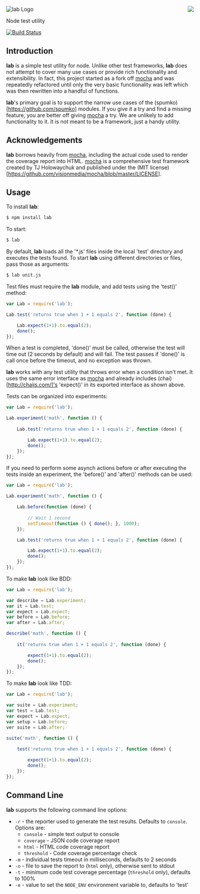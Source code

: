 <a href="https://github.com/spumko"><img src="https://raw.github.com/spumko/spumko/master/images/from.png" align="right" /></a>
![lab Logo](https://raw.github.com/spumko/lab/master/images/lab.png)

Node test utility

[![Build Status](https://secure.travis-ci.org/spumko/lab.png)](http://travis-ci.org/spumko/lab)


## Introduction

**lab** is a simple test utility for node. Unlike other test frameworks, **lab** does not attempt to cover many use cases or provide
rich functionality and extensibility. In fact, this project started as a fork off [mocha](http://visionmedia.github.com/mocha/) and was
repeatedly refactored until only the very basic functionality was left which was then rewritten into a handful of functions.

**lab**'s primary goal is to support the narrow use cases of the (spumko)[https://github.com/spumko] modules. If you give it a try
and find a missing feature, you are better off giving [mocha](http://visionmedia.github.com/mocha/) a try. We are unlikely to add
functionality to it. It is not meant to be a framework, just a handy utility.

## Acknowledgements

**lab** borrows heavily from [mocha](http://visionmedia.github.com/mocha/), including the actual code used to render the coverage report
into HTML. [mocha](http://visionmedia.github.com/mocha/) is a comprehensive test framework created by TJ Holowaychuk and published under the
(MIT license)[https://github.com/visionmedia/mocha/blob/master/LICENSE].

## Usage

To install **lab**:

```bash
$ npm install lab
```

To start:
```bash
$ lab
```

By default, **lab** loads all the '*.js' files inside the local 'test' directory and executes the tests found. To start **lab** using
different directories or files, pass those as arguments:
```bash
$ lab unit.js
```

Test files must require the **lab** module, and add tests using the 'test()' method:
```javascript
var Lab = require('lab');

Lab.test('returns true when 1 + 1 equals 2', function (done) {

    Lab.expect(1+1).to.equal(2);
    done();
});
```

When a test is completed, 'done()' must be called, otherwise the test will time out (2 seconds by default) and will fail.
The test passes if 'done()' is call once before the timeout, and no exception was thrown.

**lab** works with any test utility that throws error when a condition isn't met. It uses the same error interface as
[mocha](http://visionmedia.github.com/mocha/) and already includes (chai)[http://chaijs.com/]'s 'expect()' in its exported
interface as shown above.

Tests can be organized into experiments:
```javascript
var Lab = require('lab');

Lab.experiment('math', function () {
    
    Lab.test('returns true when 1 + 1 equals 2', function (done) {

        Lab.expect(1+1).to.equal(2);
        done();
    });
});
```

If you need to perform some asynch actions before or after executing the tests inside an experiment, the 'before()' and
'after()' methods can be used:
```javascript
var Lab = require('lab');

Lab.experiment('math', function () {

    Lab.before(function (done) {
        
        // Wait 1 second
        setTimeout(function () { done(); }, 1000);
    });    

    Lab.test('returns true when 1 + 1 equals 2', function (done) {

        Lab.expect(1+1).to.equal(2);
        done();
    });
});
```

To make **lab** look like BDD:
```javascript
var Lab = require('lab');

var describe = Lab.experiment;
var it = Lab.test;
var expect = Lab.expect;
var before = Lab.before;
var after = Lab.after;

describe('math', function () {
    
    it('returns true when 1 + 1 equals 2', function (done) {

        expect(1+1).to.equal(2);
        done();
    });
});
```

To make **lab** look like TDD:
```javascript
var Lab = require('lab');

var suite = Lab.experiment;
var test = Lab.test;
var expect = Lab.expect;
var setup = Lab.before;
ver suite = Lab.after;

suite('math', function () {
    
    test('returns true when 1 + 1 equals 2', function (done) {

        expect(1+1).to.equal(2);
        done();
    });
});
```

## Command Line

**lab** supports the following command line options:
- `-r` - the reporter used to generate the test results. Defaults to `console`. Options are:
    - `console` - simple text output to console
    - `coverage` - JSON code coverage report
    - `html` - HTML code coverage report
    - `threshold` - Code coverage percentage check
- `-m` - individual tests timeout in milliseconds, defaults to 2 seconds
- `-o` - file to save the report to (`html` only), otherwise sent to stdout
- `-t` - minimum code test coverage percentage (`threshold` only), defaults to 100%
- `-e` - value to set the `NODE_ENV` environment variable to, defaults to 'test'


